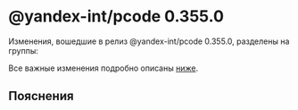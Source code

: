 # @yandex-int/pcode 0.355.0

<!-- ЧЕЛОВЕЧЕСКОЕ ВСТУПЛЕНИЕ -->

Изменения, вошедшие в релиз @yandex-int/pcode 0.355.0, разделены на группы:

Все важные изменения подробно описаны [ниже](#Пояснения).

## Пояснения

